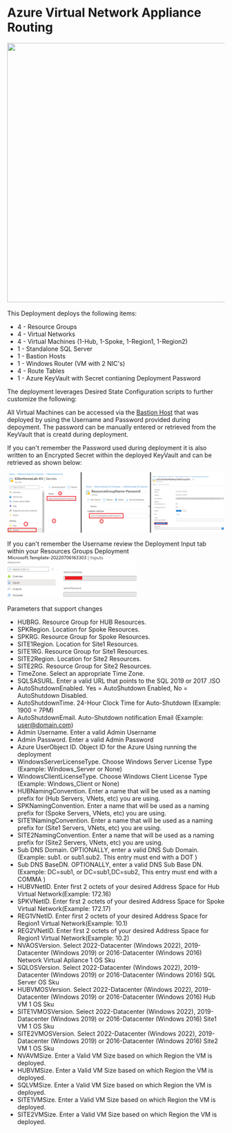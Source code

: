# Azure Virtual Network Appliance Routing
<img src="./x_Images/xxx.svg" height="600" width="800"/>

This Deployment deploys the following items:

- 4 - Resource Groups
- 4 - Virtual Networks
- 4 - Virtual Machines (1-Hub, 1-Spoke, 1-Region1, 1-Region2)
- 1 - Standalone SQL Server
- 1 - Bastion Hosts
- 1 - Windows Router (VM with 2 NIC's)
- 4 - Route Tables
- 1 - Azure KeyVault with Secret contianing Deployment Password

The deployment leverages Desired State Configuration scripts to further customize the following:


All Virtual Machines can be accessed via the [Bastion Host](https://docs.microsoft.com/en-us/azure/bastion/bastion-overview) that was deployed by using the Username and Password provided during depoyment.  The password can be manually entered or retrieved from the KeyVault that is creatd during deployment.

If you can't remember the Password used during deployment it is also written to an Encrypted Secret within the deployed KeyVault and can be retrieved as shown below:

<img src="./x_Images/DeploymentPassword.png" width="600"/>

If you can't remember the Username review the Deployment Input tab within your Resources Groups Deployment
<img src="./x_Images/DeploymentUsername.png" width="300"/>

Parameters that support changes
- HUBRG.  Resource Group for HUB Resources.
- SPKRegion.  Location for Spoke Resources.
- SPKRG.  Resource Group for Spoke Resources.
- SITE1Region.  Location for Site1 Resources.
- SITE1RG.  Resource Group for Site1 Resources.
- SITE2Region.  Location for Site2 Resources.
- SITE2RG.  Resource Group for Site2 Resources.
- TimeZone.  Select an appropriate Time Zone.
- SQLSASURL.  Enter a valid URL that points to the SQL 2019 or 2017 .ISO
- AutoShutdownEnabled.  Yes = AutoShutdown Enabled, No = AutoShutdown Disabled.
- AutoShutdownTime.  24-Hour Clock Time for Auto-Shutdown (Example: 1900 = 7PM)
- AutoShutdownEmail.  Auto-Shutdown notification Email (Example:  user@domain.com)
- Admin Username.  Enter a valid Admin Username
- Admin Password.  Enter a valid Admin Password
- Azure UserObject ID.  Object ID for the Azure Using running the deployment
- WindowsServerLicenseType.  Choose Windows Server License Type (Example:  Windows_Server or None)
- WindowsClientLicenseType.  Choose Windows Client License Type (Example:  Windows_Client or None)
- HUBNamingConvention. Enter a name that will be used as a naming prefix for (Hub Servers, VNets, etc) you are using.
- SPKNamingConvention. Enter a name that will be used as a naming prefix for (Spoke Servers, VNets, etc) you are using.
- SITE1NamingConvention. Enter a name that will be used as a naming prefix for (Site1 Servers, VNets, etc) you are using.
- SITE2NamingConvention. Enter a name that will be used as a naming prefix for (Site2 Servers, VNets, etc) you are using.
- Sub DNS Domain.  OPTIONALLY, enter a valid DNS Sub Domain. (Example:  sub1. or sub1.sub2.    This entry must end with a DOT )
- Sub DNS BaseDN.  OPTIONALLY, enter a valid DNS Sub Base DN. (Example:  DC=sub1, or DC=sub1,DC=sub2,    This entry must end with a COMMA )
- HUBVNetID.  Enter first 2 octets of your desired Address Space for Hub Virtual Network(Example:  172.16)
- SPKVNetID.  Enter first 2 octets of your desired Address Space for Spoke Virtual Network(Example:  172.17)
- REG1VNetID.  Enter first 2 octets of your desired Address Space for Region1 Virtual Network(Example:  10.1)
- REG2VNetID.  Enter first 2 octets of your desired Address Space for Region1 Virtual Network(Example:  10.2)
- NVAOSVersion.  Select 2022-Datacenter (Windows 2022), 2019-Datacenter (Windows 2019) or 2016-Datacenter (Windows 2016) Network Virtual Apliance 1 OS Sku
- SQLOSVersion.  Select 2022-Datacenter (Windows 2022), 2019-Datacenter (Windows 2019) or 2016-Datacenter (Windows 2016) SQL Server OS Sku
- HUBVMOSVersion.  Select 2022-Datacenter (Windows 2022), 2019-Datacenter (Windows 2019) or 2016-Datacenter (Windows 2016) Hub VM 1 OS Sku
- SITE1VMOSVersion.  Select 2022-Datacenter (Windows 2022), 2019-Datacenter (Windows 2019) or 2016-Datacenter (Windows 2016) Site1 VM 1 OS Sku
- SITE2VMOSVersion.  Select 2022-Datacenter (Windows 2022), 2019-Datacenter (Windows 2019) or 2016-Datacenter (Windows 2016) Site2 VM 1 OS Sku
- NVAVMSize.  Enter a Valid VM Size based on which Region the VM is deployed.
- HUBVMSize.  Enter a Valid VM Size based on which Region the VM is deployed.
- SQLVMSize.  Enter a Valid VM Size based on which Region the VM is deployed.
- SITE1VMSize.  Enter a Valid VM Size based on which Region the VM is deployed.
- SITE2VMSize.  Enter a Valid VM Size based on which Region the VM is deployed.